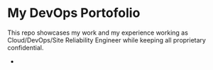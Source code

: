 # My DevOps Portofolio

This repo showcases my work and my experience working as Cloud/DevOps/Site Reliability Engineer while keeping all proprietary confidential.

-
